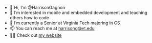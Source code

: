 - 👋 Hi, I’m @HarrisonGagnon
- 👀 I’m interested in mobile and embedded development and teaching others how to code
- 🌱 I’m currently a Senior at Virginia Tech majoring in CS 
- 📫 You can reach me at harrisong@vt.edu
- 👨‍💻 Check out [my website](https://harrisongagnon.github.io/my-website)
